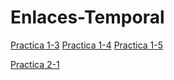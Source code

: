 # Enlaces-Temporal


[Practica 1-3](https://classroom.github.com/a/8LPRnZlq)
[Practica 1-4](https://classroom.github.com/a/xXT1yZqp)
[Practica 1-5](https://classroom.github.com/a/1L9aj03I)


[Practica 2-1](https://classroom.github.com/a/IiemCDJa)
